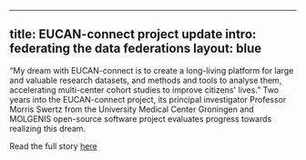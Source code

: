 

---
title:  EUCAN-connect project update
intro: federating the data federations
layout: blue
---

“My dream with EUCAN-connect is to create a long-living platform for large and
valuable research datasets, and methods and tools to analyse them, accelerating
multi-center cohort studies to improve citizens' lives.” Two years into the
EUCAN-connect project, its principal investigator Professor Morris Swertz from the
University Medical Center Groningen and MOLGENIS open-source software project
evaluates progress towards realizing this dream.

Read the full story [here](/attachments/eucan-connect-interview.pdf)

